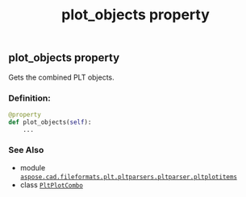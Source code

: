 ﻿---
title: plot_objects property
second_title: Aspose.CAD for Python via .NET API References
description: 
type: docs
weight: 30
url: /aspose.cad.fileformats.plt.pltparsers.pltparser.pltplotitems/pltplotcombo/plot_objects/
is_root: false
---

## plot_objects property


Gets the combined PLT objects.
### Definition:
```python
@property
def plot_objects(self):
    ...
```

### See Also
* module [`aspose.cad.fileformats.plt.pltparsers.pltparser.pltplotitems`](../../)
* class [`PltPlotCombo`](/cad/python-net/aspose.cad.fileformats.plt.pltparsers.pltparser.pltplotitems/pltplotcombo)
